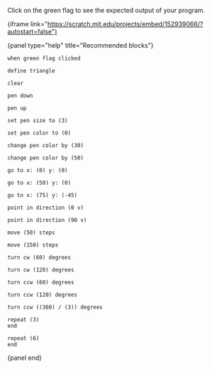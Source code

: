 Click on the green flag to see the expected output of your program.

{iframe link="https://scratch.mit.edu/projects/embed/152939066/?autostart=false"}

{panel type="help" title="Recommended blocks"}

```scratch:split:random
when green flag clicked
```

```scratch:split:random
define triangle
```

```scratch:split:random
clear

pen down

pen up

set pen size to (3)

set pen color to (0)

change pen color by (30)

change pen color by (50)
```

```scratch:split:random
go to x: (0) y: (0)

go to x: (50) y: (0)

go to x: (75) y: (-45)

point in direction (0 v)

point in direction (90 v)

move (50) steps

move (150) steps

turn cw (60) degrees

turn cw (120) degrees

turn ccw (60) degrees

turn ccw (120) degrees

turn ccw ((360) / (3)) degrees
```

```scratch:split:random
repeat (3)
end

repeat (6)
end
```

{panel end}
